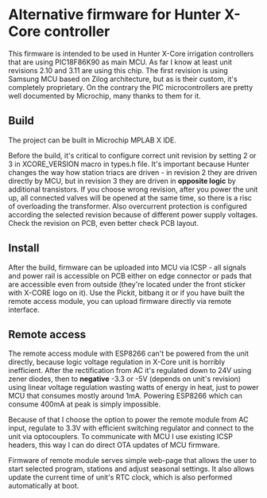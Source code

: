 # Alternative firmware for Hunter X-Core controller
This firmware is intended to be used in Hunter X-Core irrigation controllers that are using PIC18F86K90 as main MCU. As far I know at least unit revisions 2.10 and 3.11 are using this chip. The first revision is using Samsung MCU based on Zilog architecture, but as is their custom, it's completely proprietary. On the contrary the PIC microcontrollers are pretty well documented by Microchip, many thanks to them for it.

## Build
The project can be built in Microchip MPLAB X IDE.

Before the build, it's critical to configure correct unit revision by setting 2 or 3 in XCORE_VERSION macro in types.h file. It's important because Hunter changes the way how station triacs are driven - in revision 2 they are driven directly by MCU, but in revision 3 they are driven in **opposite logic** by additional transistors. If you choose wrong revision, after you power the unit up, all connected valves will be opened at the same time, so there is a risc of overloading the transformer. Also overcurrent protection is configured according the selected revision because of different power supply voltages. Check the revision on PCB, even better check PCB layout.

## Install
After the build, firmware can be uploaded into MCU via ICSP - all signals and power rail is accessible on PCB either on edge connector or pads that are accessible even from outside (they're located under the front sticker with X-CORE logo on it). Use the Pickit, bitbang it or if you have built the remote access module, you can upload firmware directly via remote interface.

## Remote access
The remote access module with ESP8266 can't be powered from the unit directly, because logic voltage regulation in X-Core unit is horribly inefficient. After the rectification from AC it's regulated down to 24V using zener diodes, then to **negative** -3.3 or -5V (depends on unit's revision) using linear voltage regulation wasting watts of energy in heat, just to power MCU that consumes mostly around 1mA. Powering ESP8266 which can consume 400mA at peak is simply impossible.

Because of that I choose the option to power the remote module from AC input, regulate to 3.3V with efficient switching regulator and connect to the unit via optocouplers. To communicate with MCU I use existing ICSP headers, this way I can do direct OTA updates of MCU firmware.

Firmware of remote module serves simple web-page that allows the user to start selected program, stations and adjust seasonal settings. It also allows update the current time of unit's RTC clock, which is also performed automatically at boot.

